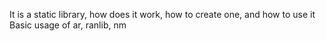 It is a static library, how does it work, how to create one, and how to use it
Basic usage of ar, ranlib, nm
